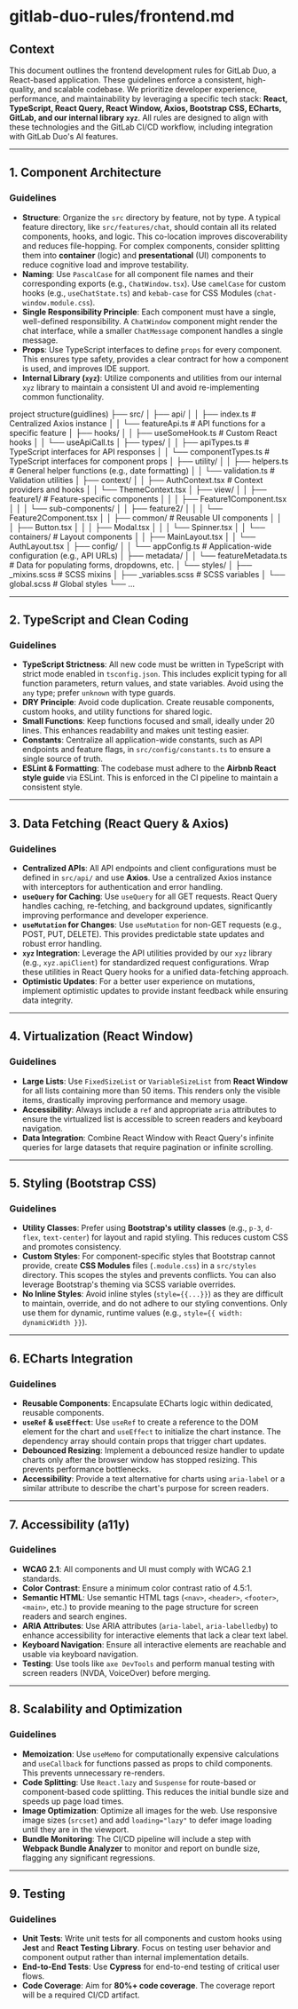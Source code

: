 # gitlab-duo-rules/frontend.md

## Context

This document outlines the frontend development rules for GitLab Duo, a React-based application. These guidelines enforce a consistent, high-quality, and scalable codebase. We prioritize developer experience, performance, and maintainability by leveraging a specific tech stack: **React, TypeScript, React Query, React Window, Axios, Bootstrap CSS, ECharts, GitLab, and our internal library `xyz`**. All rules are designed to align with these technologies and the GitLab CI/CD workflow, including integration with GitLab Duo's AI features.

---

## 1. Component Architecture

### Guidelines

* **Structure**: Organize the `src` directory by feature, not by type. A typical feature directory, like `src/features/chat`, should contain all its related components, hooks, and logic. This co-location improves discoverability and reduces file-hopping. For complex components, consider splitting them into **container** (logic) and **presentational** (UI) components to reduce cognitive load and improve testability.
* **Naming**: Use `PascalCase` for all component file names and their corresponding exports (e.g., `ChatWindow.tsx`). Use `camelCase` for custom hooks (e.g., `useChatState.ts`) and `kebab-case` for CSS Modules (`chat-window.module.css`).
* **Single Responsibility Principle**: Each component must have a single, well-defined responsibility. A `ChatWindow` component might render the chat interface, while a smaller `ChatMessage` component handles a single message.
* **Props**: Use TypeScript interfaces to define `props` for every component. This ensures type safety, provides a clear contract for how a component is used, and improves IDE support.
* **Internal Library (`xyz`)**: Utilize components and utilities from our internal `xyz` library to maintain a consistent UI and avoid re-implementing common functionality.

project structure(guidlines)
├── src/
│   ├── api/
│   │   ├── index.ts              # Centralized Axios instance
│   │   └── featureApi.ts         # API functions for a specific feature
│   ├── hooks/
│   │   ├── useSomeHook.ts        # Custom React hooks
│   │   └── useApiCall.ts
│   ├── types/
│   │   ├── apiTypes.ts           # TypeScript interfaces for API responses
│   │   └── componentTypes.ts     # TypeScript interfaces for component props
│   ├── utility/
│   │   ├── helpers.ts            # General helper functions (e.g., date formatting)
│   │   └── validation.ts         # Validation utilities
│   ├── context/
│   │   ├── AuthContext.tsx       # Context providers and hooks
│   │   └── ThemeContext.tsx
│   ├── view/
│   │   ├── feature1/             # Feature-specific components
│   │   │   ├── Feature1Component.tsx
│   │   │   └── sub-components/
│   │   ├── feature2/
│   │   │   └── Feature2Component.tsx
│   │   ├── common/               # Reusable UI components
│   │   │   ├── Button.tsx
│   │   │   ├── Modal.tsx
│   │   │   └── Spinner.tsx
│   │   └── containers/           # Layout components
│   │       ├── MainLayout.tsx
│   │       └── AuthLayout.tsx
│   ├── config/
│   │   └── appConfig.ts          # Application-wide configuration (e.g., API URLs)
│   ├── metadata/
│   │   └── featureMetadata.ts    # Data for populating forms, dropdowns, etc.
│   └── styles/
│       ├── _mixins.scss          # SCSS mixins
│       ├── _variables.scss       # SCSS variables
│       └── global.scss           # Global styles
└── ...

---

## 2. TypeScript and Clean Coding

### Guidelines

* **TypeScript Strictness**: All new code must be written in TypeScript with strict mode enabled in `tsconfig.json`. This includes explicit typing for all function parameters, return values, and state variables. Avoid using the `any` type; prefer `unknown` with type guards.
* **DRY Principle**: Avoid code duplication. Create reusable components, custom hooks, and utility functions for shared logic.
* **Small Functions**: Keep functions focused and small, ideally under 20 lines. This enhances readability and makes unit testing easier.
* **Constants**: Centralize all application-wide constants, such as API endpoints and feature flags, in `src/config/constants.ts` to ensure a single source of truth.
* **ESLint & Formatting**: The codebase must adhere to the **Airbnb React style guide** via ESLint. This is enforced in the CI pipeline to maintain a consistent style.

---

## 3. Data Fetching (React Query & Axios)

### Guidelines

* **Centralized APIs**: All API endpoints and client configurations must be defined in `src/api/` and use **Axios**. Use a centralized Axios instance with interceptors for authentication and error handling.
* **`useQuery` for Caching**: Use `useQuery` for all GET requests. React Query handles caching, re-fetching, and background updates, significantly improving performance and developer experience.
* **`useMutation` for Changes**: Use `useMutation` for non-GET requests (e.g., POST, PUT, DELETE). This provides predictable state updates and robust error handling.
* **`xyz` Integration**: Leverage the API utilities provided by our `xyz` library (e.g., `xyz.apiClient`) for standardized request configurations. Wrap these utilities in React Query hooks for a unified data-fetching approach.
* **Optimistic Updates**: For a better user experience on mutations, implement optimistic updates to provide instant feedback while ensuring data integrity.

---

## 4. Virtualization (React Window)

### Guidelines

* **Large Lists**: Use `FixedSizeList` or `VariableSizeList` from **React Window** for all lists containing more than 50 items. This renders only the visible items, drastically improving performance and memory usage.
* **Accessibility**: Always include a `ref` and appropriate `aria` attributes to ensure the virtualized list is accessible to screen readers and keyboard navigation.
* **Data Integration**: Combine React Window with React Query's infinite queries for large datasets that require pagination or infinite scrolling.

---

## 5. Styling (Bootstrap CSS)

### Guidelines

* **Utility Classes**: Prefer using **Bootstrap's utility classes** (e.g., `p-3`, `d-flex`, `text-center`) for layout and rapid styling. This reduces custom CSS and promotes consistency.
* **Custom Styles**: For component-specific styles that Bootstrap cannot provide, create **CSS Modules** files (`.module.css`) in a `src/styles` directory. This scopes the styles and prevents conflicts. You can also leverage Bootstrap's theming via SCSS variable overrides.
* **No Inline Styles**: Avoid inline styles (`style={{...}}`) as they are difficult to maintain, override, and do not adhere to our styling conventions. Only use them for dynamic, runtime values (e.g., `style={{ width: dynamicWidth }}`).

---

## 6. ECharts Integration

### Guidelines

* **Reusable Components**: Encapsulate ECharts logic within dedicated, reusable components.
* **`useRef` & `useEffect`**: Use `useRef` to create a reference to the DOM element for the chart and `useEffect` to initialize the chart instance. The dependency array should contain props that trigger chart updates.
* **Debounced Resizing**: Implement a debounced resize handler to update charts only after the browser window has stopped resizing. This prevents performance bottlenecks.
* **Accessibility**: Provide a text alternative for charts using `aria-label` or a similar attribute to describe the chart's purpose for screen readers.

---

## 7. Accessibility (a11y)

### Guidelines

* **WCAG 2.1**: All components and UI must comply with WCAG 2.1 standards.
* **Color Contrast**: Ensure a minimum color contrast ratio of 4.5:1.
* **Semantic HTML**: Use semantic HTML tags (`<nav>`, `<header>`, `<footer>`, `<main>`, etc.) to provide meaning to the page structure for screen readers and search engines.
* **ARIA Attributes**: Use ARIA attributes (`aria-label`, `aria-labelledby`) to enhance accessibility for interactive elements that lack a clear text label.
* **Keyboard Navigation**: Ensure all interactive elements are reachable and usable via keyboard navigation.
* **Testing**: Use tools like `axe DevTools` and perform manual testing with screen readers (NVDA, VoiceOver) before merging.

---

## 8. Scalability and Optimization

### Guidelines

* **Memoization**: Use `useMemo` for computationally expensive calculations and `useCallback` for functions passed as props to child components. This prevents unnecessary re-renders.
* **Code Splitting**: Use `React.lazy` and `Suspense` for route-based or component-based code splitting. This reduces the initial bundle size and speeds up page load times.
* **Image Optimization**: Optimize all images for the web. Use responsive image sizes (`srcset`) and add `loading="lazy"` to defer image loading until they are in the viewport.
* **Bundle Monitoring**: The CI/CD pipeline will include a step with **Webpack Bundle Analyzer** to monitor and report on bundle size, flagging any significant regressions.

---

## 9. Testing

### Guidelines

* **Unit Tests**: Write unit tests for all components and custom hooks using **Jest** and **React Testing Library**. Focus on testing user behavior and component output rather than internal implementation details.
* **End-to-End Tests**: Use **Cypress** for end-to-end testing of critical user flows.
* **Code Coverage**: Aim for **80%+ code coverage**. The coverage report will be a required CI/CD artifact.




    